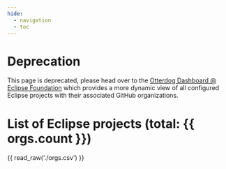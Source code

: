 ```yaml
---
hide:
  - navigation
  - toc
---
```


# Deprecation

This page is deprecated, please head over to the [Otterdog Dashboard @ Eclipse Foundation](https://otterdog.eclipse.org) which provides
a more dynamic view of all configured Eclipse projects with their associated GitHub organizations.

# List of Eclipse projects (total: {{ orgs.count }})

{{ read_raw('./orgs.csv') }}
